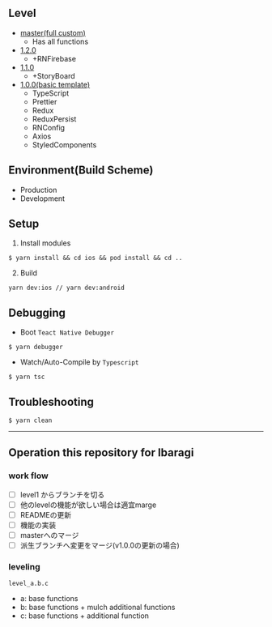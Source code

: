 ## Level
- [master(full custom)](https://github.com/iba-ragi/ReactNativeFullCustom)
  - Has all functions 
- [1.2.0](https://github.com/iba-ragi/ReactNativeFullCustom/tree/level_1.2.0)
  - +RNFirebase
- [1.1.0](https://github.com/iba-ragi/ReactNativeFullCustom/tree/level_1.1.0)
  - +StoryBoard
- [1.0.0(basic template)](https://github.com/iba-ragi/ReactNativeFullCustom/tree/level_1.0.0)
  - TypeScript
  - Prettier
  - Redux
  - ReduxPersist
  - RNConfig
  - Axios
  - StyledComponents

## Environment(Build Scheme)
- Production
- Development

## Setup
1. Install modules
```shell
$ yarn install && cd ios && pod install && cd ..  
```
2. Build
```shell
yarn dev:ios // yarn dev:android
```

## Debugging
- Boot `Teact Native Debugger`
```shell
$ yarn debugger
```

- Watch/Auto-Compile by `Typescript`
```shell
$ yarn tsc
```

## Troubleshooting
```shell
$ yarn clean
```

----

## Operation this repository for Ibaragi
### work flow
- [ ] level1 からブランチを切る
- [ ] 他のlevelの機能が欲しい場合は適宜marge
- [ ] READMEの更新
- [ ] 機能の実装
- [ ] masterへのマージ
- [ ] 派生ブランチへ変更をマージ(v1.0.0の更新の場合)

### leveling
`level_a.b.c`
- a: base functions
- b: base functions + mulch additional functions
- c: base functions + additional function

